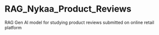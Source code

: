 # RAG_Nykaa_Product_Reviews
RAG Gen AI model for studying product reviews submitted on online retail platform
